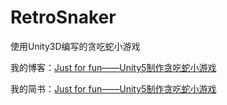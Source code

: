 # RetroSnaker
使用Unity3D编写的贪吃蛇小游戏

我的博客：[Just for fun——Unity5制作贪吃蛇小游戏](http://baizihan.me/2016/04/unity-retro-snaker/)

我的简书：[Just for fun——Unity5制作贪吃蛇小游戏](http://www.jianshu.com/p/67efba9d8aac?utm_campaign=maleskine&utm_content=note&utm_medium=pc_all_hots&utm_source=recommendation)
